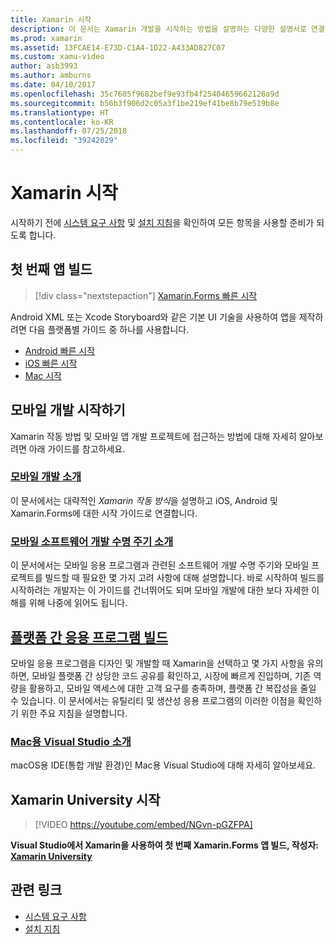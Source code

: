 ```yaml
---
title: Xamarin 시작
description: 이 문서는 Xamarin 개발을 시작하는 방법을 설명하는 다양한 설명서로 연결합니다. 연결된 콘텐츠에서는 첫 번째 앱을 빌드하는 방법을 설명하고, 모바일 개발에 대한 일반 소개를 제공하고, Xamarin University로 교육을 살펴봅니다.
ms.prod: xamarin
ms.assetid: 13FCAE14-E73D-C1A4-1D22-A433AD827C07
ms.custom: xamu-video
author: asb3993
ms.author: amburns
ms.date: 04/10/2017
ms.openlocfilehash: 35c7605f9682bef9e93fb4f25404659662126a9d
ms.sourcegitcommit: b56b3f906d2c05a3f1be219ef41be8b79e519b8e
ms.translationtype: HT
ms.contentlocale: ko-KR
ms.lasthandoff: 07/25/2018
ms.locfileid: "39242029"
---
```

# <a name="getting-started-with-xamarin"></a>Xamarin 시작

시작하기 전에 [시스템 요구 사항](requirements.md) 및 [설치 지침](installation/index.md)을 확인하여 모든 항목을 사용할 준비가 되도록 합니다.

## <a name="build-your-first-app"></a>첫 번째 앱 빌드

> [!div class="nextstepaction"]
> [Xamarin.Forms 빠른 시작](~/xamarin-forms/get-started/hello-xamarin-forms/quickstart.md)

Android XML 또는 Xcode Storyboard와 같은 기본 UI 기술을 사용하여 앱을 제작하려면 다음 플랫폼별 가이드 중 하나를 사용합니다.

- [Android 빠른 시작](~/android/get-started/hello-android/hello-android-quickstart.md)
- [iOS 빠른 시작](~/ios/get-started/hello-ios/hello-ios-quickstart.md)
- [Mac 시작](~/mac/get-started/hello-mac.md)

## <a name="getting-started-with-mobile-development"></a>모바일 개발 시작하기

Xamarin 작동 방법 및 모바일 앱 개발 프로젝트에 접근하는 방법에 대해 자세히 알아보려면 아래 가이드를 참고하세요.

### <a name="introduction-to-mobile-developmentcross-platformget-startedintroduction-to-mobile-developmentmd"></a>[모바일 개발 소개](~/cross-platform/get-started/introduction-to-mobile-development.md)

이 문서에서는 대략적인 *Xamarin 작동 방식*을 설명하고 iOS, Android 및 Xamarin.Forms에 대한 시작 가이드로 연결합니다.

### <a name="introduction-to-the-mobile-software-development-lifecyclecross-platformget-startedintroduction-to-mobile-sdlcmd"></a>[모바일 소프트웨어 개발 수명 주기 소개](~/cross-platform/get-started/introduction-to-mobile-sdlc.md)

이 문서에서는 모바일 응용 프로그램과 관련된 소프트웨어 개발 수명 주기와 모바일 프로젝트를 빌드할 때 필요한 몇 가지 고려 사항에 대해 설명합니다. 바로 시작하여 빌드를 시작하려는 개발자는 이 가이드를 건너뛰어도 되며 모바일 개발에 대한 보다 자세한 이해를 위해 나중에 읽어도 됩니다.

## <a name="building-cross-platform-applicationscross-platformapp-fundamentalsbuilding-cross-platform-applicationsindexmd"></a>[플랫폼 간 응용 프로그램 빌드](~/cross-platform/app-fundamentals/building-cross-platform-applications/index.md)

모바일 응용 프로그램을 디자인 및 개발할 때 Xamarin을 선택하고 몇 가지 사항을 유의하면, 모바일 플랫폼 간 상당한 코드 공유를 확인하고, 시장에 빠르게 진입하며, 기존 역량을 활용하고, 모바일 액세스에 대한 고객 요구를 충족하며, 플랫폼 간 복잡성을 줄일 수 있습니다.&nbsp;이 문서에서는 유틸리티 및 생산성 응용 프로그램의 이러한 이점을 확인하기 위한 주요 지침을 설명합니다.

### <a name="introducing-visual-studio-for-machttpsdocsmicrosoftcomvisualstudiomac"></a>[Mac용 Visual Studio 소개](https://docs.microsoft.com/visualstudio/mac/)

macOS용 IDE(통합 개발 환경)인 Mac용 Visual Studio에 대해 자세히 알아보세요.

## <a name="get-started-with-xamarin-university"></a>Xamarin University 시작

> [!VIDEO https://youtube.com/embed/NGvn-pGZFPA]

**Visual Studio에서 Xamarin을 사용하여 첫 번째 Xamarin.Forms 앱 빌드, 작성자: [Xamarin University](https://university.xamarin.com)**

## <a name="related-links"></a>관련 링크

- [시스템 요구 사항](requirements.md)
- [설치 지침](~/cross-platform/get-started/installation/index.md)
